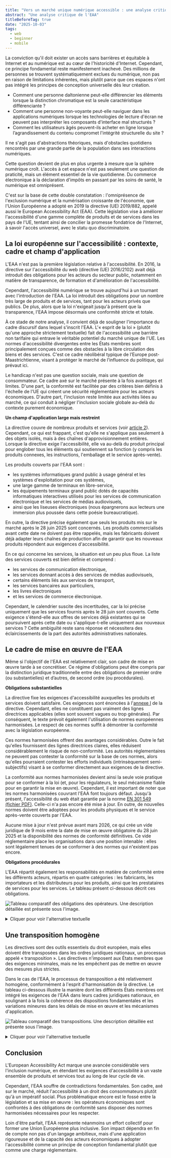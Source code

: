 ```yaml
---
title: "Vers un marché unique numérique accessible : une analyse critique du European Accessibility Act"
abstract: "Une analyse critique de l'EAA"
titleBeforeTag: true
date: "2025-10-03"
tags:
  - web
  - beginner
  - mobile
---
```


La conviction qu'il doit exister un accès sans barrières et équitable à Internet et au numérique est au cœur de l'historicité d'Internet. Cependant, ce principe fondamental reste manifestement inachevé. Des millions de personnes se trouvent systématiquement exclues du numérique, non pas en raison de limitations inhérentes, mais plutôt parce que ces espaces n'ont pas intégré les principes de conception universelle dès leur création.
- Comment une personne daltonienne peut-elle différencier les éléments lorsque la distinction chromatique est la seule caractéristique différenciante ?
- Comment une personne non-voyante peut-elle naviguer dans les applications numériques lorsque les technologies de lecture d'écran ne peuvent pas interpréter les composants d'interface mal structurés ?
- Comment les utilisateurs âgés peuvent-ils acheter en ligne lorsque l’agrandissement du contenu compromet l'intégrité structurelle du site ?

Il ne s'agit pas d'abstractions théoriques, mais d'obstacles quotidiens rencontrés par une grande partie de la population dans ses interactions numériques.

Cette question devient de plus en plus urgente à mesure que la sphère numérique croît. L'accès à cet espace n'est pas seulement une question de praticité, mais un élément essentiel de la vie quotidienne. Du commerce électronique à la déclaration d'impôts en passant par les soins de santé, le numérique est omniprésent.

C'est sur la base de cette double constatation : l'omniprésence de l'exclusion numérique et la numérisation croissante de l'économie, que l'Union Européenne a adopté en 2019 la directive (UE) 2019/882, appelé aussi le European Accessibility Act (EAA). Cette législation vise à améliorer l'accessibilité d'une gamme complète de produits et de services dans les pays de l'UE, tentant ainsi de concilier la promesse fondatrice de l'Internet, à savoir l'accès universel, avec le statu quo discriminatoire.

## La loi européenne sur l'accessibilité&nbsp;: contexte, cadre et champ d'application

L'EAA n'est pas la première législation relative à l'accessibilité. En 2016, la directive sur l'accessibilité du web (directive (UE) 2016/2102) avait déjà introduit des obligations pour les acteurs du secteur public, notamment en matière de transparence, de formation et d'amélioration de l'accessibilité. 

Cependant, l'accessibilité numérique se trouve aujourd'hui à un tournant avec l'introduction de l'EAA. La loi introduit des obligations pour un nombre très large de produits et de services, tant pour les acteurs privés que publics. De plus, alors que la loi n'exigeait jusqu'à présent que la transparence, l'EAA impose désormais une conformité stricte et totale.

À ce stade de notre analyse, il convient déjà de souligner l'importance du cadre discursif dans lequel s'inscrit l'EAA. L'«&nbsp;esprit de la loi&nbsp;» (plutôt qu'une approche strictement textuelle) fait de l'accessibilité une barrière non tarifaire qui entrave le véritable potentiel du marché unique de l'UE. Les normes d'accessibilité divergentes entre les États membres sont principalement conçues comme des obstacles à la libre circulation des biens et des services. C'est ce cadre néolibéral typique de l’Europe post-Maastrichtienne, visant à protéger le marché de l’influence du politique, qui prévaut ici.

Le handicap n'est pas une question sociale, mais une question de consommateur. Ce cadre axé sur le marché présente à la fois avantages et limites. 
D'une part, la conformité est facilitée par des critères bien définis à l'échelle de l'UE qui créent une sécurité réglementaire pour les acteurs économiques. 
D'autre part, l'inclusion reste limitée aux activités liées au marché, ce qui conduit à négliger l'inclusion sociale globale au-delà du contexte purement économique.

**Un champ d'application large mais restreint**

La directive couvre de nombreux produits et services (voir [article 2](https://eur-lex.europa.eu/legal-content/FR/TXT/HTML/?uri=CELEX:32019L0882#art_2)). Cependant, ce qui est frappant, c'est qu'elle ne s'applique pas seulement à des objets isolés, mais à des chaînes d'approvisionnement entières. Lorsque la directive exige l'accessibilité, elle va au-delà du produit principal pour englober tous les éléments qui soutiennent sa fonction (y compris les produits connexes, les instructions, l'emballage et le service après-vente).

Les produits couverts par l'EAA sont :
- les systèmes informatiques grand public à usage général et les systèmes d'exploitation pour ces systèmes,
- une large gamme de terminaux en libre-service,
- les équipements terminaux grand public dotés de capacités informatiques interactives utilisés pour les services de communication électronique et les services de médias audiovisuels,
- ainsi que les liseuses électroniques (nous épargnerons aux lecteurs une immersion plus poussée dans cette poésie bureaucratique).

En outre, la directive précise également que seuls les produits mis sur le marché après le 28 juin 2025 sont concernés. Les produits commercialisés avant cette date ne doivent pas être rappelés, mais les fabricants doivent déjà adapter leurs chaînes de production afin de garantir que les nouveaux produits répondent aux exigences d'accessibilité.

En ce qui concerne les services, la situation est un peu plus floue. La liste des services couverts est bien définie et comprend :
- les services de communication électronique,
- les services donnant accès à des services de médias audiovisuels,
- certains éléments liés aux services de transport,
- les services bancaires aux particuliers,
- les livres électroniques
- et les services de commerce électronique.

Cependant, le calendrier suscite des incertitudes, car la loi précise uniquement que les services fournis après le 28 juin sont couverts. Cette exigence s'étend-elle aux offres de services déjà existantes qui se poursuivent après cette date ou s'applique-t-elle uniquement aux nouveaux services ? Cette ambiguïté reste sans réponse et nécessitera des éclaircissements de la part des autorités administratives nationales.

## Le cadre de mise en œuvre de l'EAA

Même si l'objectif de l'EAA est relativement clair, son cadre de mise en œuvre tarde à se concrétiser. Ce régime d'obligations peut être compris par la distinction juridique traditionnelle entre des obligations de premier ordre (ou substantielles) et d’autres, de second ordre (ou procédurales).

**Obligations substantielles**

La directive fixe les exigences d'accessibilité auxquelles les produits et services doivent satisfaire. Ces exigences sont énoncées à l'[annexe I](https://eur-lex.europa.eu/legal-content/FR/TXT/HTML/?uri=CELEX:32019L0882#anx_I) de la directive. 
Cependant, elles ne constituent pas vraiment des lignes directrices applicables (elles sont souvent vagues ou trop générales). Par conséquent, le texte prévoit également l'utilisation de normes européennes harmonisées. Le respect de ces normes suffit à démontrer la conformité avec la législation européenne.

Ces normes harmonisées offrent des avantages considérables. Outre le fait qu'elles fournissent des lignes directrices claires, elles réduisent considérablement le risque de non-conformité. Les autorités réglementaires ne peuvent pas contester la conformité sur la base de ces normes, alors qu'elles pourraient contester les efforts individuels (intrinsèquement semi-subjectifs) visant à se conformer directement aux exigences de la directive.

La conformité aux normes harmonisées devient ainsi la seule voie pratique pour se conformer à la loi (et, pour les régulateurs, le seul mécanisme fiable pour en garantir la mise en œuvre). Cependant, il est important de noter que les normes harmonisées couvrant l'EAA font toujours défaut. Jusqu'à présent, l'accessibilité du web était garantie par la norme [EN 301 549 (fichier PDF)](https://www.etsi.org/deliver/etsi_en/301500_301599/301549/03.02.01_60/en_301549v030201p.pdf). Celle-ci n'a pas encore été mise à jour. En outre, de nouvelles normes doivent être adoptées pour les produits physiques et le service après-vente couverts par l'EAA. 

Aucune mise à jour n'est prévue avant mars 2026, ce qui crée un vide juridique de 9 mois entre la date de mise en œuvre obligatoire du 28 juin 2025 et la disponibilité des normes de conformité définitives. Ce vide réglementaire place les organisations dans une position intenable : elles sont légalement tenues de se conformer à des normes qui n'existent pas encore.

**Obligations procédurales**

L'EAA répartit également les responsabilités en matière de conformité entre les différents acteurs, répartis en quatre catégories : les fabricants, les importateurs et les distributeurs pour les produits, ainsi que les prestataires de services pour les services. Le tableau présent ci-dessous décrit ces obligations.

![Tableau comparatif des obligations des opérateurs. Une description détaillée est présente sous l'image.](../images/image-1-EAA-droit.png)

<details><summary>Cliquer pour voir l'alternative textuelle</summary>

Ce tableau présente les différentes obligations d'accessibilité applicables selon le type d'acteur économique. Le tableau est structuré avec les types d'obligations en lignes et les quatre catégories d'acteurs économiques en colonnes : Producteur, Importateur, Distributeur et Fournisseur de services. 

La conformité aux exigences d'accessibilité est obligatoire pour les producteurs et les fournisseurs de services.

La procédure d'évaluation de la conformité et la documentation technique sont pleinement requises pour les producteurs, tandis que les importateurs et distributeurs ont des obligations allégées dans ce domaine. 

La déclaration d'accessibilité est uniquement exigée des fournisseurs de services. 

Les mesures correctives en cas de non-conformité sont obligatoires pour tous les acteurs économiques. 

Le registre de non-conformité doit être conservé pendant 5 ans par les producteurs et les importateurs, tandis que les fournisseurs de services doivent le maintenir tant que leur service est en opération.

La coopération avec les autorités compétentes et les procédures de conformité à long terme sont exigées de tous les acteurs économiques. 

Enfin, seuls les fournisseurs de services sont tenus de mettre en place des mécanismes de retour d'information.</details>

## Une transposition homogène

Les directives sont des outils essentiels du droit européen, mais elles doivent être transposées dans les ordres juridiques nationaux, un processus appelé « transposition ». Les directives n'imposent aux États membres que des exigences minimales, mais ne les empêchent pas de mettre en œuvre des mesures plus strictes.

Dans le cas de l'EAA, le processus de transposition a été relativement homogène, conformément à l'esprit d'harmonisation de la directive. Le tableau ci-dessous illustre la manière dont les différents États membres ont intégré les exigences de l'EAA dans leurs cadres juridiques nationaux, en soulignant à la fois la cohérence des dispositions fondamentales et les variations mineures dans les délais de mise en œuvre et les mécanismes d'application.

![Tableau comparatif des transpositions. Une description détaillée est présente sous l'image.](../images/image-2-EAA-droit.png)

<details> <summary>Cliquer pour voir l'alternative textuelle</summary>

Ce tableau présente la comparaison de la transposition de la directive d'accessibilité européenne (EAA) dans différents pays. Le tableau est organisé en six colonnes qui détaillent respectivement les pays, leur statut de transposition, les obligations applicables, les autorités de contrôle, les sanctions maximales encourues et les spécificités nationales.

La France a transposé l'EAA avec une interprétation extensive par la DGCCRF et prévoit des sanctions allant jusqu'à 75 000 € pour les pénalités et 300 000 € pour les astreintes. Les autorités de contrôle sont de façon générale l'Arcom, la DGCCRF et l'ARCEP. Pour le secteur bancaire, c'est la Banque de France, l'AMF, et l'ACPR.

Le Luxembourg a également transposé l'EAA. Les recours devant l'OSAPS sont possibles par tous. Des sanctions pouvant atteindre 15 000 € administratives et 1 000 000 € pénales sont prévues. C'est l'OSAPS qui se charge du contrôle. 

La Belgique n'a réalisé qu'une transposition partielle de l'EAA sans spécificités particulières, avec l'IBPT comme autorité générale et des sanctions administratives de 200 000 €. Pour les services bancaires et de commerce électronique, c'est l'Inspection économique qui surveille le marché. Des sanctions administratives de 8 000 € et pénales de 16 000 € sont prévues. 

La Slovaquie a transposé l'EAA avec des limites temporelles spécifiques et des sanctions administratives de 30 000 € de façon générale et sont imposées par l'Inspection slovaque du commerce. Pour les télécommunications en revanche, c'est Teleoff qui s'occupe de mettre des sanctions atteignant 3 000 €. 

La Pologne a transposé l'EAA en incluant des obligations relatives au droit des consommateurs avec un système de contrôle sui generis, c'est-à-dire un système unique en son genre, et des sanctions pouvant atteindre 80 000 zlotys. 

L'Espagne a transposé l'EAA sans spécificités particulières, avec diverses autorités sectorielles et un régime de sanctions très variant selon les secteurs. 
La Moldavie n'étant pas encore membre de l'Union européenne et simplement pays candidat n'a pas encore transposé l'EAA, un travail législatif est en cours, sans autorités désignées ni sanctions prévues.

La Roumanie a transposé l’EAA sans spécificités particulières. Diverses autorités sectorielles existent avec des sanctions pouvant atteindre 3 000 €. </details>

## Conclusion

L'European Accessibility Act marque une avancée considérable vers l'inclusion numérique, en étendant les exigences d'accessibilité à un vaste ensemble de produits et services tout au long de leur cycle de vie.

Cependant, l'EAA souffre de contradictions fondamentales. Son cadre, axé sur le marché, réduit l'accessibilité à un droit des consommateurs plutôt qu'à un impératif social. Plus problématique encore est le fossé entre la législation et sa mise en œuvre : les opérateurs économiques sont confrontés à des obligations de conformité sans disposer des normes harmonisées nécessaires pour les respecter.

Loin d'être parfait, l'EAA représente néanmoins un effort collectif pour former une Union Européenne plus inclusive. Son impact dépendra en fin de compte non pas d'un langage ambitieux, mais d'une application rigoureuse et de la capacité des acteurs économiques à adopter l'accessibilité comme un principe de conception fondamental plutôt que comme une charge réglementaire.






